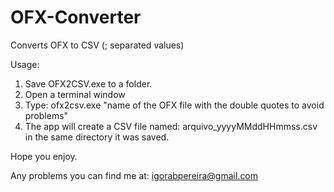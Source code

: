 # OFX-Converter
Converts OFX to CSV (; separated values)

Usage: 
1. Save OFX2CSV.exe to a folder.
2. Open a terminal window
3. Type: ofx2csv.exe "name of the OFX file with the double quotes to avoid problems"
4. The app will create a CSV file named: arquivo_yyyyMMddHHmmss.csv in the same directory it was saved.

Hope you enjoy.

Any problems you can find me at: igorabpereira@gmail.com
